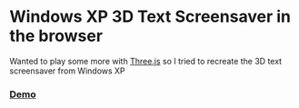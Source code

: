 # Windows XP 3D Text Screensaver in the browser

Wanted to play some more with [Three.js](https://threejs.org/) so I tried to recreate the 3D text screensaver from Windows XP

### [Demo](https://surdu.github.io/sstext3d.scr/)

